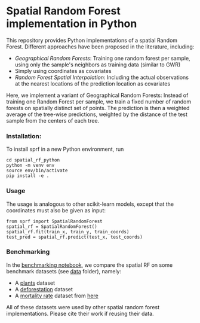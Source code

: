 # Spatial Random Forest implementation in Python

This repository provides Python implementations of a spatial Random Forest. Different approaches have been proposed in the literature, including:
* *Geographical Random Forests*: Training one random forest per sample, using only the sample's neighbors as training data (similar to GWR)
* Simply using coordinates as covariates
* *Random Forest Spatial Interpolation*: Including the actual observations at the nearest locations of the prediction location as covariates

Here, we implement a variant of Geographical Random Forests: Instead of training one Random Forest per sample, we train a fixed number of random forests on spatially distinct set of points. The prediction is then a weighted average of the tree-wise predictions, weighted by the distance of the test sample from the centers of each tree.

### Installation:

To install sprf in a new Python environment, run
```
cd spatial_rf_python
python -m venv env
source env/bin/activate
pip install -e .
```

### Usage

The usage is analogous to other scikit-learn models, except that the coordinates must also be given as input:
```
from sprf import SpatialRandomForest
spatial_rf = SpatialRandomForest()
spatial_rf.fit(train_x, train_y, train_coords)
test_pred = spatial_rf.predict(test_x, test_coords)
```

### Benchmarking

In the [benchmarking notebook](benchmarks.ipynb), we compare the spatial RF on some benchmark datasets (see [data](data) folder), namely:
* A [plants](https://github.com/BlasBenito/spatialRF/blob/main/data/plant_richness_df.rda) dataset
* A [deforestation](https://github.com/FSantosCodes/GWRFC/tree/master/data) dataset
* A [mortality rate](https://www.dropbox.com/s/lrz6og0ld2m64df/Data_GWR.7z?dl=0) dataset from [here](https://zia207.github.io/geospatial-r-github.io/geographically-wighted-random-forest.html)

All of these datasets were used by other spatial random forest implementations. Please cite their work if reusing their data.